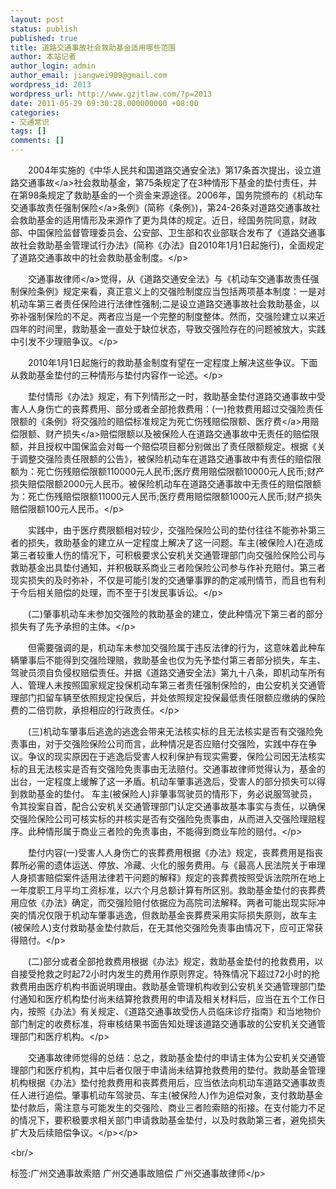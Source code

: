 ```yaml
---
layout: post
status: publish
published: true
title: 道路交通事故社会救助基金适用哪些范围
author: 本站记者
author_login: admin
author_email: jiangwei909@gmail.com
wordpress_id: 2013
wordpress_url: http://www.gzjtlaw.com/?p=2013
date: 2011-05-29 09:30:28.000000000 +08:00
categories:
- 交通常识
tags: []
comments: []
---
```

<p><p>　　2004年实施的《中华人民共和国道路交通安全法》第17条首次提出，设立道路<a>交通事故<&#47;a>社会救助基金，第75条规定了在3种情形下基金的垫付责任，并在第98条规定了救助基金的一个资金来源途径。2006年，国务院颁布的《机动车交通事故责任强制<a>保险<&#47;a>条例》(简称《条例》)，第24-26条对道路交通事故社会救助基金的适用情形及来源作了更为具体的规定。近日，经国务院同意，财政部、中国保险监督管理委员会、公安部、卫生部和农业部联合发布了《道路交通事故社会救助基金管理试行办法》(简称《办法》自2010年1月1日起施行)，全面规定了道路交通事故中的社会救助基金制度。<&#47;p><p>　　<a>交通事故律师<&#47;a>觉得，从《道路交通安全法》与《机动车交通事故责任强制保险条例》规定来看，真正意义上的交强险制度应当包括两项基本制度：一是对机动车第三者责任保险进行法律性强制;二是设立道路交通事故社会救助基金，以弥补强制保险的不足。两者应当是一个完整的制度整体。然而，交强险建立以来近四年的时间里，救助基金一直处于缺位状态，导致交强险存在的问题被放大，实践中引发不少理赔争议。<&#47;p><p>　　2010年1月1日起施行的救助基金制度有望在一定程度上解决这些争议。下面从救助基金垫付的三种情形与垫付内容作一论述。<&#47;p><p>　　垫付情形《办法》规定，有下列情形之一时，救助基金垫付道路交通事故中受害人人身伤亡的丧葬费用、部分或者全部抢救费用：(一)抢救费用超过交强险责任限额的《条例》将交强险的赔偿标准规定为死亡伤残赔偿限额、<a>医疗费<&#47;a>用赔偿限额、<a>财产损失<&#47;a>赔偿限额以及被保险人在道路交通事故中无责任的赔偿限额，并且授权中国保监会对每一个赔偿项目都分别做出了责任限额规定。根据《关于调整交强险责任限额的公告》，被保险机动车在道路交通事故中有责任的赔偿限额为：死亡伤残赔偿限额110000元人民币;医疗费用赔偿限额10000元人民币;财产损失赔偿限额2000元人民币。被保险机动车在道路交通事故中无责任的赔偿限额为：死亡伤残赔偿限额11000元人民币;医疗费用赔偿限额1000元人民币;财产损失赔偿限额100元人民币。<&#47;p><p>　　实践中，由于医疗费限额相对较少，交强险保险公司的垫付往往不能弥补第三者的损失，救助基金的建立从一定程度上解决了这一问题。车主(被保险人)在造成第三者较重人伤的情况下，可积极要求公安机关交通管理部门向交强险保险公司与救助基金出具垫付通知，并积极联系商业三者险保险公司参与作补充赔付。第三者现实损失的及时弥补，不仅是可能引发的交通肇事罪的酌定减刑情节，而且也有利于今后相关赔偿的处理，而不至于引发民事诉讼。<&#47;p><p>　　(二)肇事机动车未参加交强险的救助基金的建立，使此种情况下第三者的部分损失有了先予承担的主体。<&#47;p><p>　　但需要强调的是，机动车未参加交强险属于违反法律的行为，这意味着此种车辆肇事后不能得到交强险理赔，救助基金也仅为先予垫付第三者部分损失，车主、驾驶员须自负侵权赔偿责任。并据《道路交通安全法》第九十八条，即机动车所有人、管理人未按照国家规定投保机动车第三者责任强制保险的，由公安机关交通管理部门扣留车辆至依照规定投保后，并处依照规定投保最低责任限额应缴纳的保险费的二倍罚款，承担相应的行政责任。<&#47;p><p>　　(三)机动车肇事后逃逸的逃逸会带来无法核实标的且无法核实是否有交强险免责事由，对于交强险保险公司而言，此种情况是否应赔付交强险，实践中存在争议。争议的现实原因在于逃逸后受害人权利保护有现实需要，保险公司因无法核实标的且无法核实是否有交强险免责事由无法赔付。交通事故律师觉得认为，基金的出台，一定程度上缓解了这一矛盾。机动车肇事逃逸后，受害人的部分损失可以得到救助基金的垫付。 车主(被保险人)非肇事驾驶员的情形下，务必说服驾驶员，令其投案自首，配合公安机关交通管理部门认定交通事故基本事实与责任，以确保交强险保险公司可核实标的并核实是否有交强险免责事由，从而进入交强险理赔程序。此种情形属于商业三者险的免责事由，不能得到商业车险的赔付。<&#47;p><p>　　垫付内容(一)受害人人身伤亡的丧葬费用根据《办法》规定，丧葬费用是指丧葬所必需的遗体运送、停放、冷藏、火化的服务费用。与《最高人民法院关于审理人身损害赔偿案件适用法律若干问题的解释》规定的丧葬费按照受诉法院所在地上一年度职工月平均工资标准，以六个月总额计算有所区别。救助基金垫付的丧葬费用应依《办法》确定，而交强险赔付依据应为高院司法解释。两者可能出现实际冲突的情况仅限于机动车肇事逃逸，但救助基金丧葬费采用实际损失原则，故车主(被保险人)支付救助基金垫付款后，在无其他交强险免责事由情况下，应可正常获得赔付。<&#47;p><p>　　(二)部分或者全部抢救费用根据《办法》规定，救助基金垫付的抢救费用，以自接受抢救之时起72小时内发生的费用作原则界定。特殊情况下超过72小时的抢救费用由医疗机构书面说明理由。救助基金管理机构收到公安机关交通管理部门垫付通知和医疗机构垫付尚未结算抢救费用的申请及相关材料后，应当在五个工作日内，按照《办法》有关规定、《道路交通事故受伤人员临床诊疗指南》和当地物价部门制定的收费标准，将审核结果书面告知处理该道路交通事故的公安机关交通管理部门和医疗机构。<&#47;p><p>　　交通事故律师觉得的总结：总之，救助基金垫付的申请主体为公安机关交通管理部门和医疗机构，其中后者仅限于申请尚未结算抢救费用的垫付。救助基金管理机构根据《办法》垫付抢救费用和丧葬费用后，应当依法向机动车道路交通事故责任人进行追偿。肇事机动车驾驶员、车主(被保险人)作为追偿对象，支付救助基金垫付款后，需注意与可能发生的交强险、商业三者险索赔的衔接。在支付能力不足的情况下，要积极要求相关部门申请救助基金垫付，以及时救助第三者，避免损失扩大及后续赔偿争议。<&#47;p><&#47;p><br&#47;><p>标签:广州交通事故索赔 广州交通事故赔偿 广州交通事故律师<&#47;p>
